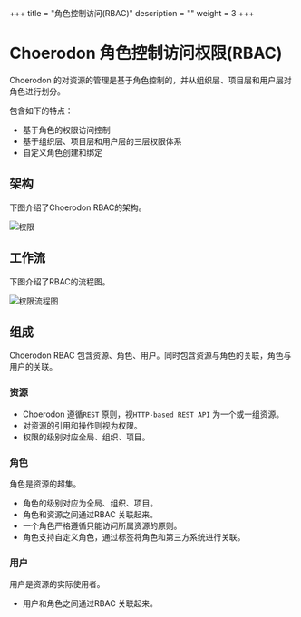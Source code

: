 +++
title = "角色控制访问(RBAC)"
description = ""
weight = 3
+++

# Choerodon 角色控制访问权限(RBAC)

Choerodon 的对资源的管理是基于角色控制的，并从组织层、项目层和用户层对角色进行划分。

包含如下的特点：

- <font>基于角色的权限访问控制</font>
- <font>基于组织层、项目层和用户层的三层权限体系</font>
- <font>自定义角色创建和绑定</font>

## 架构

下图介绍了Choerodon RBAC的架构。

![权限](/img/docs/security/permission.png)

## 工作流

下图介绍了RBAC的流程图。

![权限流程图](/img/docs/security/permission_flow.png)

## 组成

Choerodon RBAC 包含资源、角色、用户。同时包含资源与角色的关联，角色与用户的关联。

### 资源

* Choerodon 遵循`REST` 原则，视`HTTP-based REST API` 为一个或一组资源。
* 对资源的引用和操作则视为权限。
* 权限的级别对应全局、组织、项目。

### 角色

角色是资源的超集。

* 角色的级别对应为全局、组织、项目。
* 角色和资源之间通过RBAC 关联起来。
* 一个角色严格遵循只能访问所属资源的原则。
* 角色支持自定义角色，通过标签将角色和第三方系统进行关联。

### 用户

用户是资源的实际使用者。

* 用户和角色之间通过RBAC 关联起来。